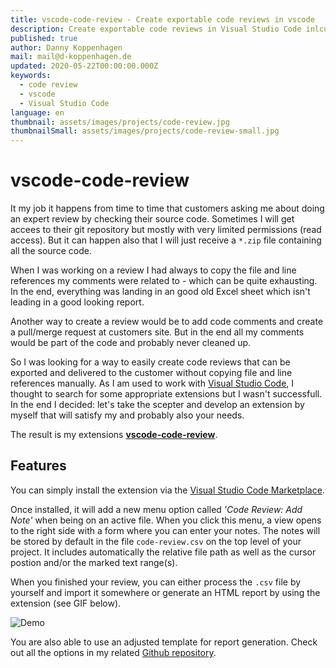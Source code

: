 ```yaml
---
title: vscode-code-review - Create exportable code reviews in vscode
description: Create exportable code reviews in Visual Studio Code inlcuding automatic file and line references
published: true
author: Danny Koppenhagen
mail: mail@d-koppenhagen.de
updated: 2020-05-22T00:00:00.000Z
keywords:
  - code review
  - vscode
  - Visual Studio Code
language: en
thumbnail: assets/images/projects/code-review.jpg
thumbnailSmall: assets/images/projects/code-review-small.jpg
---
```


# vscode-code-review

It my job it happens from time to time that customers asking me about doing an expert review by checking their source code.
Sometimes I will get accees to their git repository but mostly with very limited permissions (read access).
But it can happen also that I will just receive a `*.zip` file containing all the source code.

When I was working on a review I had always to copy the file and line references my comments were related to - which can be quite exhausting.
In the end, everything was landing in an good old Excel sheet which isn't leading in a good looking report.

Another way to create a review would be to add code comments and create a pull/merge request at customers site.
But in the end all my comments would be part of the code and probably never cleaned up.

So I was looking for a way to easily create code reviews that can be exported and delivered to the customer without copying file and line references manually.
As I am used to work with [Visual Studio Code](https://code.visualstudio.com), I thought to search for some appropriate extensions but I wasn't successfull.
In the end I decided: let's take the scepter and develop an extension by myself that will satisfy my and probably also your needs.

The result is my extensions [**vscode-code-review**](https://marketplace.visualstudio.com/items?itemName=d-koppenhagen.vscode-code-review).

## Features

You can simply install the extension via the [Visual Studio Code Marketplace](https://marketplace.visualstudio.com/items?itemName=d-koppenhagen.vscode-code-review).

Once installed, it will add a new menu option called _'Code Review: Add Note'_ when being on an active file.
When you click this menu, a view opens to the right side with a form where you can enter your notes. The notes will be stored by default in the file `code-review.csv` on the top level of your project.
It includes automatically the relative file path as well as the cursor postion and/or the marked text range(s).

When you finished your review, you can either process the `.csv` file by yourself and import it somewhere or generate an HTML report by using the extension (see GIF below).

![Demo](https://raw.githubusercontent.com/d-koppenhagen/vscode-code-review/master/images/demo.gif)

You are also able to use an adjusted template for report generation.
Check out all the options in my related [Github repository](https://github.com/d-koppenhagen/vscode-code-review).